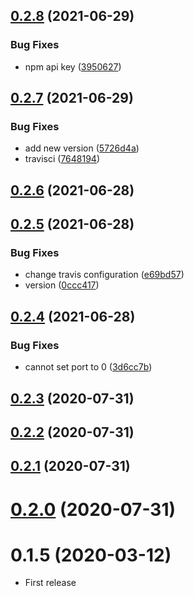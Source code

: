 ## [0.2.8](https://github.com/rentspree/lightship/compare/v0.2.7...v0.2.8) (2021-06-29)


### Bug Fixes

* npm api key ([3950627](https://github.com/rentspree/lightship/commit/3950627f2d16016dcdf8b7acfdcadee783cc71ea))



## [0.2.7](https://github.com/rentspree/lightship/compare/v0.2.6...v0.2.7) (2021-06-29)


### Bug Fixes

* add new version ([5726d4a](https://github.com/rentspree/lightship/commit/5726d4a4a73c16c0d7cb3d43c0cdd8919decfee4))
* travisci ([7648194](https://github.com/rentspree/lightship/commit/7648194e7ee4b7b94025b201026e2ae7b77cedf8))



## [0.2.6](https://github.com/rentspree/lightship/compare/v0.2.5...v0.2.6) (2021-06-28)



## [0.2.5](https://github.com/rentspree/lightship/compare/v0.2.4...v0.2.5) (2021-06-28)


### Bug Fixes

* change travis configuration ([e69bd57](https://github.com/rentspree/lightship/commit/e69bd5759ae5058cd4374e86f313c13ca330cfd5))
* version ([0ccc417](https://github.com/rentspree/lightship/commit/0ccc4175f180a2e2389999c96b2e309733857943))



## [0.2.4](https://github.com/rentspree/lightship/compare/v0.2.3...v0.2.4) (2021-06-28)


### Bug Fixes

* cannot set port to 0 ([3d6cc7b](https://github.com/rentspree/lightship/commit/3d6cc7b4db45b76dcf6dd030d3d2b25cb2b9aad7))



## [0.2.3](https://github.com/rentspree/lightship/compare/v0.2.2...v0.2.3) (2020-07-31)



## [0.2.2](https://github.com/rentspree/lightship/compare/v0.2.1...v0.2.2) (2020-07-31)



## [0.2.1](https://github.com/rentspree/lightship/compare/v0.2.0...v0.2.1) (2020-07-31)



# [0.2.0](https://github.com/rentspree/lightship/compare/0.1.5...0.2.0) (2020-07-31)



# 0.1.5 (2020-03-12)

- First release
